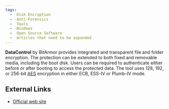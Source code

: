 ```yaml
---
tags:
  -  Disk Encryption
  -  Anti-Forensics
  -  Tools
  -  Windows
  -  Open Source Software
  -  Articles that need to be expanded
---
```

**DataControl** by BitArmor provides integrated
and transparent file and folder encryption. The protection can be
extended to both fixed and removable media, including the boot disk.
Users can be required to authenticate either before or after booting to
access the protected data. The tool uses 128, 192, or 256-bit
[AES](aes.md) encryption in either ECB, ESS-IV or Plumb-IV mode.

## External Links

- [Official web site](http://www.bitarmor.com/datacontrol/diskencryption)
